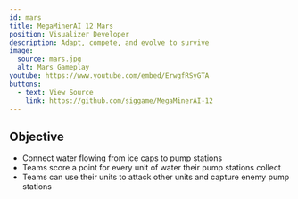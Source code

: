 ```yaml
---
id: mars
title: MegaMinerAI 12 Mars
position: Visualizer Developer
description: Adapt, compete, and evolve to survive
image:
  source: mars.jpg
  alt: Mars Gameplay
youtube: https://www.youtube.com/embed/ErwgfRSyGTA
buttons:
  - text: View Source
    link: https://github.com/siggame/MegaMinerAI-12
---
```


## Objective

- Connect water flowing from ice caps to pump stations
- Teams score a point for every unit of water their pump stations collect
- Teams can use their units to attack other units and capture enemy pump stations

